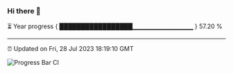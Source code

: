 ### Hi there 👋

⏳ Year progress { █████████████████▁▁▁▁▁▁▁▁▁▁▁▁▁ } 57.20 %

---

⏰ Updated on Fri, 28 Jul 2023 18:19:10 GMT

![Progress Bar CI](https://github.com/ZhaoGui/ZhaoGui/workflows/Progress%20Bar%20CI/badge.svg)
